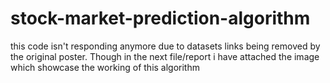 # stock-market-prediction-algorithm
this code isn't responding anymore due to datasets links being removed by the original poster.
Though in the next file/report i have attached the image which showcase the working of this algorithm
